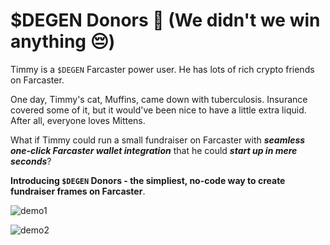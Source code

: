 # $DEGEN Donors 💸 (We didn't we win anything 😔)

Timmy is a `$DEGEN` Farcaster power user. He has lots of rich crypto friends on Farcaster. 

One day, Timmy's cat, Muffins, came down with tuberculosis. Insurance covered some of it, but it would've been nice to have a little extra liquid. After all, everyone loves Mittens. 

What if Timmy could run a small fundraiser on Farcaster with ***seamless one-click Farcaster wallet integration*** that he could ***start up in mere seconds***? 

**Introducing `$DEGEN` Donors - the simpliest, no-code way to create fundraiser frames on Farcaster**.  

![demo1](https://github.com/IvanYu327/DeFiDonors/assets/46613983/dd1a396b-a944-46f9-81e2-4179f89fe55c)

![demo2](https://github.com/IvanYu327/DeFiDonors/assets/46613983/4e063816-8e3a-4f02-b905-5b388dfe13ee)
